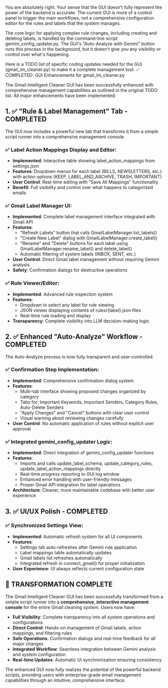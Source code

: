 You are absolutely right. Your sense that the GUI doesn't fully represent the power of the backend is accurate. The current GUI is more of a control panel to trigger the main workflows, not a comprehensive configuration editor for the rules and labels that the system manages.

The core logic for applying complex rule changes, including creating and deleting labels, is handled by the command-line script gemini_config_updater.py. The GUI's "Auto-Analyze with Gemini" button runs this process in the background, but it doesn't give you any visibility or control over what's happening.

Here is a TODO list of specific coding updates needed for the GUI (gmail_lm_cleaner.py) to make it a complete management tool.
✅ COMPLETED: GUI Enhancements for gmail_lm_cleaner.py

The Gmail Intelligent Cleaner GUI has been successfully enhanced with comprehensive management capabilities as outlined in the original TODO list. All major enhancements have been implemented:

## 1. ✅ "Rule & Label Management" Tab - COMPLETED

The GUI now includes a powerful new tab that transforms it from a simple script runner into a comprehensive management console.

### ✅ Label Action Mappings Display and Editor:
- **Implemented**: Interactive table showing label_action_mappings from settings.json
- **Features**: Dropdown menus for each label (BILLS, NEWSLETTERS, etc.) with action options (KEEP, LABEL_AND_ARCHIVE, TRASH, IMPORTANT)
- **User Control**: Real-time editing with "Save All Mappings" functionality
- **Benefit**: Full visibility and control over what happens to categorized emails

### ✅ Gmail Label Manager UI:
- **Implemented**: Complete label management interface integrated with Gmail API
- **Features**: 
  - "Refresh Labels" button that calls GmailLabelManager.list_labels()
  - "Create New Label" dialog with GmailLabelManager.create_label()
  - "Rename" and "Delete" buttons for each label using GmailLabelManager.rename_label() and delete_label()
  - Automatic filtering of system labels (INBOX, SENT, etc.)
- **User Control**: Direct Gmail label management without requiring Gemini analysis
- **Safety**: Confirmation dialogs for destructive operations

### ✅ Rule Viewer/Editor:
- **Implemented**: Advanced rule inspection system
- **Features**: 
  - Dropdown to select any label for rule viewing
  - JSON viewer displaying contents of rules/{label}.json files
  - Real-time rule loading and display
- **Transparency**: Complete visibility into LLM decision-making logic

## 2. ✅ Enhanced "Auto-Analyze" Workflow - COMPLETED

The Auto-Analyze process is now fully transparent and user-controlled.

### ✅ Confirmation Step Implementation:
- **Implemented**: Comprehensive confirmation dialog system
- **Features**:
  - Multi-tab interface showing proposed changes organized by category
  - Tabs for: Important Keywords, Important Senders, Category Rules, Auto-Delete Senders
  - "Apply Changes" and "Cancel" buttons with clear user control
  - Visual warning about reviewing changes carefully
- **User Control**: No automatic application of rules without explicit user approval

### ✅ Integrated gemini_config_updater Logic:
- **Implemented**: Direct integration of gemini_config_updater functions
- **Features**:
  - Imports and calls update_label_schema, update_category_rules, update_label_action_mappings directly
  - Real-time progress reporting to GUI log window
  - Enhanced error handling with user-friendly messages
  - Proper Gmail API integration for label operations
- **Architecture**: Cleaner, more maintainable codebase with better user experience

## 3. ✅ UI/UX Polish - COMPLETED

### ✅ Synchronized Settings View:
- **Implemented**: Automatic refresh system for all UI components
- **Features**:
  - Settings tab auto-refreshes after Gemini rule application
  - Label mappings table automatically updates
  - Gmail labels list refreshes automatically
  - Integrated refresh in connect_gmail() for proper initialization
- **User Experience**: UI always reflects current configuration state

## 🎉 TRANSFORMATION COMPLETE

The Gmail Intelligent Cleaner GUI has been successfully transformed from a simple script runner into a **comprehensive, interactive management console** for the entire Gmail cleaning system. Users now have:

- **Full Visibility**: Complete transparency into all system operations and configurations
- **Direct Control**: Hands-on management of Gmail labels, action mappings, and filtering rules  
- **Safe Operations**: Confirmation dialogs and real-time feedback for all major changes
- **Integrated Workflow**: Seamless integration between Gemini analysis and system configuration
- **Real-time Updates**: Automatic UI synchronization ensuring consistency

The enhanced GUI now fully realizes the potential of the powerful backend scripts, providing users with enterprise-grade email management capabilities through an intuitive, comprehensive interface.